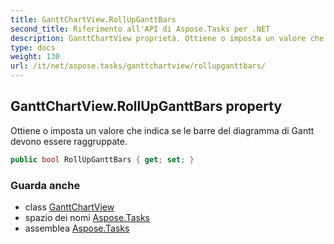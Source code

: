 ```yaml
---
title: GanttChartView.RollUpGanttBars
second_title: Riferimento all'API di Aspose.Tasks per .NET
description: GanttChartView proprietà. Ottiene o imposta un valore che indica se le barre del diagramma di Gantt devono essere raggruppate.
type: docs
weight: 130
url: /it/net/aspose.tasks/ganttchartview/rollupganttbars/
---
```

## GanttChartView.RollUpGanttBars property

Ottiene o imposta un valore che indica se le barre del diagramma di Gantt devono essere raggruppate.

```csharp
public bool RollUpGanttBars { get; set; }
```

### Guarda anche

* class [GanttChartView](../)
* spazio dei nomi [Aspose.Tasks](../../ganttchartview/)
* assemblea [Aspose.Tasks](../../../)


